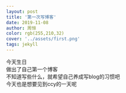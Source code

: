 ```yaml
---
layout: post
title: '第一次写博客'
date: 2019-11-08
author: 周恒
color: rgb(255,210,32)
cover: '../assets/first.png'
tags: jekyll
---
```


 今天生日  
做出了自己第一个博客  
不知道写些什么，就希望自己养成写blog的习惯吧  
今天也是想要见到ccy的一天呢